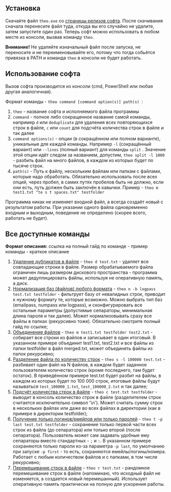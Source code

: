 ## Установка

Скачайте файл `theo.exe` со [страницы релизов софта](https://github.com/Theodikes/theo-bases-soft/releases). После скачивания сначала перенесите файл туда, откуда вы его случайно не удалите, затем запустите один раз. Теперь софт можно использовать в любом месте из консоли, вызвав команду `theo`.

**Внимание!** Не удаляйте изначальный файл после запуска, не переносите и не переименовывайте его, потому что тогда собьётся привязка в PATH и команда `theo` в консоли не будет работать.

## Использование софта

Вызов софта производится из консоли (cmd, PowerShell или любая другая аналогичная).

Формат команды - `theo command [command option(s)] path(s) `:

1. `theo` - название софта и исполняемого файла программы
2. `command` - полное либо сокращенное название самой команды, например `d` или `deduplicate` для удаления всех повторяющихся строк в файле, `c` или `count` для подсчёта количества строк в файле и так далее
3. `command options(s)` - опции (в сокращённом или полном варианте), уникальные для каждой команды. Например `-l` (сокращённый вариант) или `--lines` (полный вариант) для команды `split` . Значение этой опции идёт следом за названием, допустим, `theo split -l 1000` - разбить файл на много файлов, в каждом из которых будет по тысяче строк.
4. `path(s)` - Путь к файлу, нескольким файлам или папкам с файлами, которые надо обработать. Обязательно использовать после всех опций, через пробел, в самих путях пробелов быть не должно, если они есть, путь должен быть заключён в кавычки. Пример - `theo m test1.txt "te s t spaces.txt" testfolder`

Программа никак не изменяет входной файл, а всегда создаёт новый с результатом работы. При указании одного файла одновременно входным и выходным, поведение не определено (скорее всего, работать не будет).

## Все доступные команды

**Формат описания:** ссылка на полный гайд по команде - пример команды - краткое описание

1. [Удаление дубликатов в файле](deduplication.md) - `theo d test.txt` - удаляет все совпадающие строки в файле. Размер обрабатываемого файла ограничен лишь размером дискового пространства - программа может дедуплицировать файлы, используя не оперативную память, а диск.
2. [Нормализация баз (файлов) любого формата](normalization.md) - `theo n -b logpass test.txt testfolder` - фильтрует базу от невалидных строк, приводит к нужному формату те, которые возможно. Можно выбрать тип баз (emailpass, numpass или logpass), и сконфигурировать все остальные параметры (допустимые сепараторы, минимальная длина пароля и так далее). Может нормализовывать сразу все файлы в папках (рекурсивно тоже). Обязательно смотрите полный гайд по ссылке; 
3. [Объединение файлов](merging.md) - `theo m test1.txt testfolder test2.txt` - собирает все строки из файлов и записывает в один итоговый. В указанном примере объединит test1.txt, test2.txt и все файлы из папки testfolder в файл merged.txt, может объединять файлы из папок рекурсивно;
4. [Разделение файла по количеству строк](splitting.md) - `theo s -l 100000 test.txt` - разбивает один файл на N файлов, в каждом будет заданное пользователем количество строк (кроме последнего, там будет остаток). В приведённом примере test.txt будет разбит на файлы, в каждом из которых будет по 100 000 строк, итоговые файлы будут называться `test_100000_1.txt`, `test_100000_2.txt` и так далее;
5. [Подсчёт количества строк в файле](counting.md) - `theo c test.txt testfolder` - выводит в консоль количество строк в файле (разделителем строк считается исключительно символ '\n'). Может считать сумму строк в нескольких файлах или даже во всех файлах в директории (как в примере в директории testfolder);
6. [Получение только логинов/емейлов или только паролей](tokenization.md) - `theo t -p last test.txt testfolder` -  сохранение только первой части всех строк из файла (до сепаратора) или только второй (после сепаратора). Пользователь может сам задавать удобные ему сепараторы вместо стандартных - `;` и `:`. В указанном примере сохраняются только пароли из-за параметра `-p last`, по умолчанию при запуске `-p first` - то есть, сохраняются емейлы/логины/номера. Работает с любым количеством файлов и с папками, в том числе рекурсивно;
7. [Перемешивание строк в файле](randomization.md) - `theo r test.txt`  - рандомное перемешивание строк в файле (напоминаю, что исходный файл не изменяется, а создается новый перемешанный). Использует оперативную память практически на полную для ускорения работы.